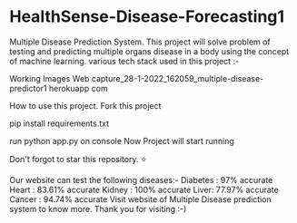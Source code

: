 # HealthSense-Disease-Forecasting1
Multiple Disease Prediction System.
This project will solve problem of testing and predicting multiple organs disease in a body using the concept of machine learning.
various tech stack used in this project :-
        

Working Images
Web capture_28-1-2022_162059_multiple-disease-predictor1 herokuapp com

How to use this project.
Fork this project

pip install requirements.txt

run python app.py on console Now Project will start running

Don't forgot to star this repository. ⭐

Our website can test the following diseases:-
Diabetes : 97% accurate
Heart : 83.61% accurate
Kidney : 100% accurate
Liver: 77.97% accurate
Cancer : 94.74% accurate
Visit website of Multiple Disease prediction system to know more.
Thank you for visiting :-)
